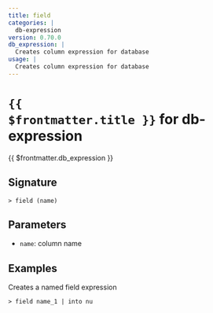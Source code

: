 ```yaml
---
title: field
categories: |
  db-expression
version: 0.70.0
db_expression: |
  Creates column expression for database
usage: |
  Creates column expression for database
---
```


# <code>{{ $frontmatter.title }}</code> for db-expression

<div class='command-title'>{{ $frontmatter.db_expression }}</div>

## Signature

```> field (name)```

## Parameters

 -  `name`: column name

## Examples

Creates a named field expression
```shell
> field name_1 | into nu
```
